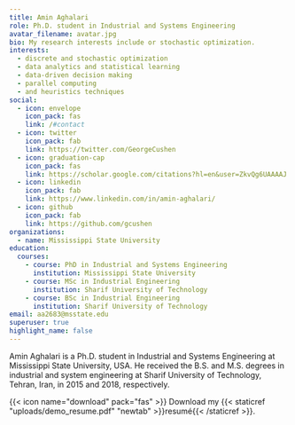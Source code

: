```yaml
---
title: Amin Aghalari
role: Ph.D. student in Industrial and Systems Engineering
avatar_filename: avatar.jpg
bio: My research interests include or stochastic optimization.
interests:
  - discrete and stochastic optimization
  - data analytics and statistical learning
  - data-driven decision making
  - parallel computing
  - and heuristics techniques
social:
  - icon: envelope
    icon_pack: fas
    link: /#contact
  - icon: twitter
    icon_pack: fab
    link: https://twitter.com/GeorgeCushen
  - icon: graduation-cap
    icon_pack: fas
    link: https://scholar.google.com/citations?hl=en&user=ZkvQg6UAAAAJ
  - icon: linkedin
    icon_pack: fab
    link: https://www.linkedin.com/in/amin-aghalari/
  - icon: github
    icon_pack: fab
    link: https://github.com/gcushen
organizations:
  - name: Mississippi State University
education:
  courses:
    - course: PhD in Industrial and Systems Engineering
      institution: Mississippi State University
    - course: MSc in Industrial Engineering
      institution: Sharif University of Technology
    - course: BSc in Industrial Engineering
      institution: Sharif University of Technology
email: aa2683@msstate.edu
superuser: true
highlight_name: false
---
```

Amin Aghalari is a Ph.D. student in Industrial and Systems Engineering at Mississippi State University, USA. He received the B.S. and M.S. degrees in industrial and system engineering at Sharif University of Technology, Tehran, Iran, in 2015 and 2018, respectively. 

{{< icon name="download" pack="fas" >}} Download my {{< staticref "uploads/demo_resume.pdf" "newtab" >}}resumé{{< /staticref >}}.